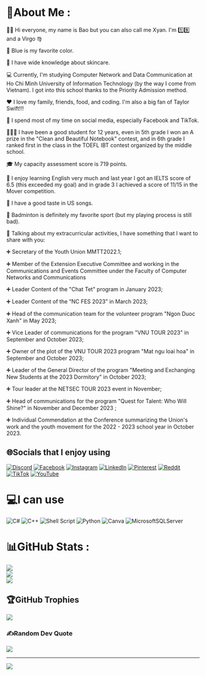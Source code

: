 # 💫About Me :
🧑‍🦰 Hi everyone, my name is Bao but you can also call me Xyan. I'm 1️⃣9️⃣ and a Virgo ♍️

🧊 Blue is my favorite color. 

💅 I have wide knowledge about skincare.

💻 Currently, I'm studying Computer Network and Data Communication at Ho Chi Minh University of Information Technology (by the way I come from Vietnam). I got into this school thanks to the Priority Admission method.

❤️ I love my family, friends, food, and coding. I'm also a big fan of Taylor Swift!!! 

📱 I spend most of my time on social media, especially Facebook and TikTok.

🧑🏻‍💼 I have been a good student for 12 years, even in 5th grade I won an A prize in the "Clean and Beautiful Notebook" contest, and in 6th grade I ranked first in the class in the TOEFL IBT contest organized by the middle school.

🎓 My capacity assessment score is 719 points.

📘 I enjoy learning English very much and last year I got an IELTS score of 6.5 (this exceeded my goal) and in grade 3 I achieved a score of 11/15 in the Mover competition.

👄 I have a good taste in US songs.

🏸 Badminton is definitely my favorite sport (but my playing process is still bad).

🔔 Talking about my extracurricular activities, I have something that I want to share with you:

➕ Secretary of the Youth Union MMTT2022.1;

➕ Member of the Extension Executive Committee and working in the Communications and Events Committee under the Faculty of Computer Networks and Communications

➕ Leader Content of the "Chat Tet" program in January 2023;

➕ Leader Content of the “NC FES 2023” in March 2023;

➕ Head of the communication team for the volunteer program "Ngon Duoc Xanh" in May 2023;

➕ Vice Leader of communications for the program "VNU TOUR 2023" in September and October 2023;

➕ Owner of the plot of the VNU TOUR 2023 program "Mat ngu loai hoa" in September and October 2023;

➕ Leader of the General Director of the program "Meeting and Exchanging New Students at the 2023 Dormitory" in October 2023;

➕ Tour leader at the NETSEC TOUR 2023 event in November;

➕ Head of communications for the program "Quest for Talent: Who Will Shine?" in November and December 2023 ;

➕ Individual Commendation at the Conference summarizing the Union's work and the youth movement for the 2022 - 2023 school year in October 2023.

## 🌐Socials that I enjoy using
[![Discord](https://img.shields.io/badge/Discord-%237289DA.svg?logo=discord&logoColor=white)](htttps://discord.gg/xyan9718) [![Facebook](https://img.shields.io/badge/Facebook-%231877F2.svg?logo=Facebook&logoColor=white)](https://facebook.com/https://www.facebook.com/BaoDHG) [![Instagram](https://img.shields.io/badge/Instagram-%23E4405F.svg?logo=Instagram&logoColor=white)](https://instagram.com/https://www.instagram.com/idontspeakwell_/) [![LinkedIn](https://img.shields.io/badge/LinkedIn-%230077B5.svg?logo=linkedin&logoColor=white)](https://linkedin.com/in/https://www.linkedin.com/in/%C4%91inh-hu%E1%BB%B3nh-gia-b%E1%BA%A3o-63a511259/) [![Pinterest](https://img.shields.io/badge/Pinterest-%23E60023.svg?logo=Pinterest&logoColor=white)](https://pinterest.com/https://www.pinterest.com/yishunbao/) [![Reddit](https://img.shields.io/badge/Reddit-%23FF4500.svg?logo=Reddit&logoColor=white)](https://reddit.com/user/https://www.reddit.com/user/ObjectPuzzleheaded70) [![TikTok](https://img.shields.io/badge/TikTok-%23000000.svg?logo=TikTok&logoColor=white)](https://tiktok.com/@https://www.tiktok.com/@valhala_d) [![YouTube](https://img.shields.io/badge/YouTube-%23FF0000.svg?logo=YouTube&logoColor=white)](https://youtube.com/c/https://www.youtube.com/channel/UCm9rVmWggzeZ7Sm0PcfK5DQ) 

# 💻I can use 
![C#](https://img.shields.io/badge/c%23-%23239120.svg?style=for-the-badge&logo=c-sharp&logoColor=white) ![C++](https://img.shields.io/badge/c++-%2300599C.svg?style=for-the-badge&logo=c%2B%2B&logoColor=white) ![Shell Script](https://img.shields.io/badge/shell_script-%23121011.svg?style=for-the-badge&logo=gnu-bash&logoColor=white) ![Python](https://img.shields.io/badge/python-3670A0?style=for-the-badge&logo=python&logoColor=ffdd54) ![Canva](https://img.shields.io/badge/Canva-%2300C4CC.svg?style=for-the-badge&logo=Canva&logoColor=white) ![MicrosoftSQLServer](https://img.shields.io/badge/Microsoft%20SQL%20Sever-CC2927?style=for-the-badge&logo=microsoft%20sql%20server&logoColor=white)
# 📊GitHub Stats :
![](https://github-readme-stats.vercel.app/api?username=andreafletcherdinh&theme=radical&hide_border=false&include_all_commits=false&count_private=false)<br/>
![](https://github-readme-streak-stats.herokuapp.com/?user=andreafletcherdinh&theme=radical&hide_border=false)<br/>
![](https://github-readme-stats.vercel.app/api/top-langs/?username=andreafletcherdinh&theme=radical&hide_border=false&include_all_commits=false&count_private=false&layout=compact)

## 🏆GitHub Trophies
![](https://github-trophies.vercel.app/?username=andreafletcherdinh&theme=radical&no-frame=false&no-bg=false&margin-w=4)

### ✍️Random Dev Quote
![](https://quotes-github-readme.vercel.app/api?type=horizontal&theme=radical)

---
[![](https://visitcount.itsvg.in/api?id=andreafletcherdinh&icon=0&color=0)](https://visitcount.itsvg.in)

